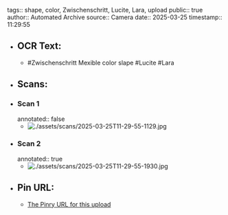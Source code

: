 tags:: shape, color, Zwischenschritt, Lucite, Lara, upload
public:: true
author:: Automated Archive
source:: Camera
date:: 2025-03-25
timestamp:: 11:29:55

- ## OCR Text:
	- #Zwischenschritt
	  Mexible
	  color
	  slape
	  #Lucite
	  #Lara
- ## Scans:
- ### Scan 1
  annotated:: false
	- ![./assets/scans/2025-03-25T11-29-55-1129.jpg](./assets/scans/2025-03-25T11-29-55-1129.jpg)
- ### Scan 2
  annotated:: true
	- ![./assets/scans/2025-03-25T11-29-55-1930.jpg](./assets/scans/2025-03-25T11-29-55-1930.jpg)
- ## Pin URL:
	- [The Pinry URL for this upload](https://pinry.petau.net/pins/269/)
